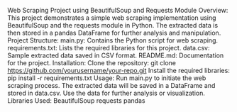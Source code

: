 Web Scraping Project using BeautifulSoup and Requests Module
Overview:
This project demonstrates a simple web scraping implementation using BeautifulSoup and the requests module in Python. The extracted data is then stored in a pandas DataFrame for further analysis and manipulation.
Project Structure:
main.py: Contains the Python script for web scraping.
requirements.txt: Lists the required libraries for this project.
data.csv: Sample extracted data saved in CSV format.
README.md: Documentation for the project.
Installation:
Clone the repository: git clone https://github.com/yourusername/your-repo.git
Install the required libraries: pip install -r requirements.txt
Usage:
Run main.py to initiate the web scraping process.
The extracted data will be saved in a DataFrame and stored in data.csv.
Use the data for further analysis or visualization.
Libraries Used:
BeautifulSoup
requests
pandas
